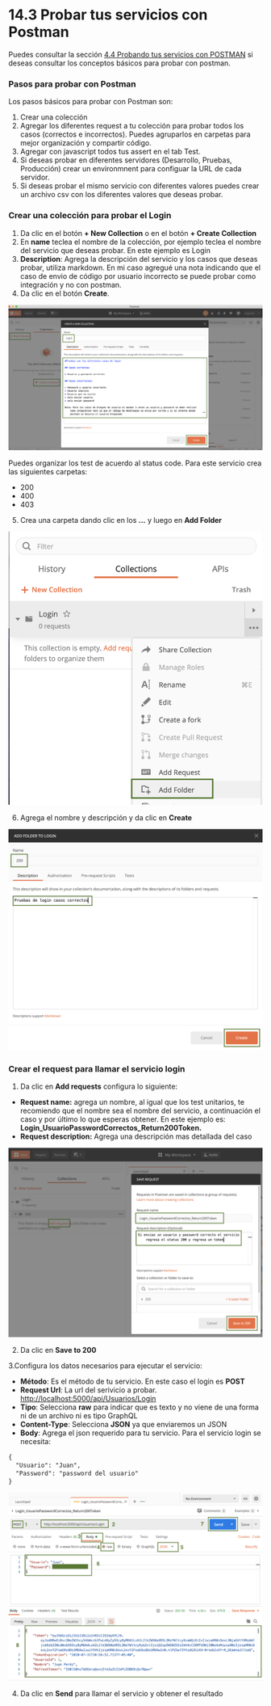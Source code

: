 # 14.3 Probar tus servicios con Postman

Puedes consultar la sección [4.4 Probando tus servicios con POSTMAN](https://abi.gitbook.io/net-core/4.-creando-tu-primer-servicio/4.4-probando-tus-servicios-con-postman) si deseas consultar los conceptos básicos para probar con postman.

### Pasos para probar con Postman

Los pasos básicos para probar con Postman son:

1. Crear una colección
2. Agregar los diferentes request a tu colección para probar todos los casos \(correctos e incorrectos\). Puedes agruparlos en carpetas para mejor organización y compartir código.
3. Agregar con javascript todos tus assert en el tab Test.
4. Si deseas probar en diferentes servidores \(Desarrollo, Pruebas, Producción\) crear un environmnent para configuar  la URL de cada servidor.
5. Si deseas probar el mismo servicio con diferentes valores  puedes crear un archivo csv  con los diferentes valores que deseas probar.

### Crear una colección para probar el Login

1. Da clic en el botón **+ New Collection** o en el botón **+ Create Collection**
2. En **name** teclea el nombre de la colección, por ejemplo teclea el nombre del servicio que deseas probar. En este ejemplo es Login
3. **Description**: Agrega la descripción del servicio y los casos que deseas probar, utiliza markdown. En mi caso agregué una nota indicando que el caso de envio de código por usuario incorrecto se puede probar como integración y no con postman.
4. Da clic en el botón **Create**.

![](../.gitbook/assets/image%20%28526%29.png)

Puedes organizar los test de acuerdo al status code. Para este servicio crea las siguientes carpetas:

* 200 
* 400
* 403

5. Crea una carpeta dando clic en los **...** y luego en **Add Folder**

![](../.gitbook/assets/image%20%28529%29.png)

6. Agrega el nombre y descripción y da clic en **Create**

![](../.gitbook/assets/image%20%28530%29.png)

### Crear el request para llamar el servicio login

1. Da clic en **Add requests** configura lo siguiente:

* **Request name:** agrega un nombre, al igual que los test unitarios, te recomiendo que el nombre sea el nombre del servicio, a continuación el caso y por último lo que esperas obtener. En este ejemplo es: **Login\_UsuarioPasswordCorrectos\_Return200Token.** 
* **Request description:** Agrega una descripción mas detallada del caso

![](../.gitbook/assets/image%20%28527%29.png)

2. Da clic en **Save to 200**

3.Configura los datos necesarios para ejecutar el servicio:

* **Método**: Es el método de tu servicio. En este caso el login es **POST**
* **Request Url**: La url del serivicio a probar. [http://localhost:5000/api/Usuarios/Login](http://localhost:5000/api/Usuarios/Login)
* **Tipo**: Selecciona **raw** para indicar que es texto y no viene de una forma ni de un archivo ni es tipo GraphQL
* **Content-Type**: Selecciona **JSON** ya que enviaremos un JSON
* **Body**: Agrega el json requerido para tu servicio. Para el servicio login se necesita:

```text
{
  "Usuario": "Juan",
  "Password": "password del usuario"
}
```

![](../.gitbook/assets/image%20%28531%29.png)

4. Da clic en **Send** para llamar el servicio y obtener el resultado

### 



